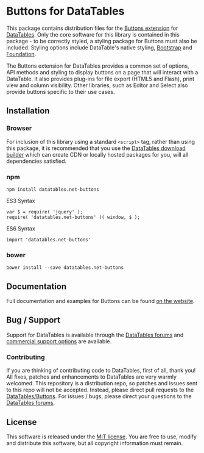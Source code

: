 # Buttons for DataTables 

This package contains distribution files for the [Buttons extension](https://datatables.net/extensions/buttons) for [DataTables](https://datatables.net/). Only the core software for this library is contained in this package - to be correctly styled, a styling package for Buttons must also be included. Styling options include DataTable's native styling, [Bootstrap](http://getbootstrap.com) and [Foundation](http://foundation.zurb.com/).

The Buttons extension for DataTables provides a common set of options, API methods and styling to display buttons on a page that will interact with a DataTable. It also provides plug-ins for file export (HTML5 and Flash), print view and column visibility. Other libraries, such as Editor and Select also provide buttons specific to their use cases.


## Installation

### Browser

For inclusion of this library using a standard `<script>` tag, rather than using this package, it is recommended that you use the [DataTables download builder](//datatables.net/download) which can create CDN or locally hosted packages for you, will all dependencies satisfied.

### npm

```
npm install datatables.net-buttons
```

ES3 Syntax
```
var $ = require( 'jquery' );
require( 'datatables.net-buttons' )( window, $ );
```

ES6 Syntax
```
import 'datatables.net-buttons'
```

### bower

```
bower install --save datatables.net-buttons
```



## Documentation

Full documentation and examples for Buttons can be found [on the website](https://datatables.net/extensions/buttons).

## Bug / Support

Support for DataTables is available through the [DataTables forums](//datatables.net/forums) and [commercial support options](//datatables.net/support) are available.


### Contributing

If you are thinking of contributing code to DataTables, first of all, thank you! All fixes, patches and enhancements to DataTables are very warmly welcomed. This repository is a distribution repo, so patches and issues sent to this repo will not be accepted. Instead, please direct pull requests to the [DataTables/Buttons](http://github.com/DataTables/Buttons). For issues / bugs, please direct your questions to the [DataTables forums](//datatables.net/forums).


## License

This software is released under the [MIT license](//datatables.net/license). You are free to use, modify and distribute this software, but all copyright information must remain.
